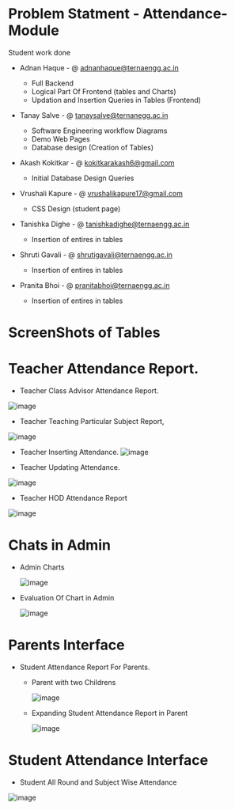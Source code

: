 # Problem Statment - Attendance-Module
Student work done

- Adnan Haque  - @ adnanhaque@ternaengg.ac.in
  - Full Backend
  - Logical Part Of Frontend (tables and Charts)
  - Updation and Insertion Queries in Tables (Frontend)

- Tanay Salve - @ tanaysalve@ternanegg.ac.in
  - Software Engineering workflow Diagrams
  - Demo Web Pages
  - Database design (Creation of Tables)

- Akash Kokitkar - @ kokitkarakash6@gmail.com
  - Initial Database Design Queries

- Vrushali Kapure - @ vrushalikapure17@gmail.com
  - CSS Design (student page)

- Tanishka Dighe - @ tanishkadighe@ternaengg.ac.in
  - Insertion of entires in tables
 
- Shruti Gavali - @ shrutigavali@ternaengg.ac.in
  - Insertion of entires in tables

- Pranita Bhoi  - @ pranitabhoi@ternaengg.ac.in
  - Insertion of entires in tables

# ScreenShots of Tables
# Teacher Attendance Report.
 
 - Teacher Class Advisor Attendance Report.
  
  ![image](https://user-images.githubusercontent.com/79236923/125632579-3488319c-0286-4b9a-85b0-582960e5e24b.png)
 
 - Teacher Teaching Particular Subject Report,
  
  ![image](https://user-images.githubusercontent.com/79236923/125631796-fe738f77-27be-4d1a-8f10-d1879d8b5d17.png)
  
 - Teacher Inserting Attendance.
  ![image](https://user-images.githubusercontent.com/79236923/125634385-ac285b2a-56ea-418d-a1c9-0184bc7fa1a3.png)
 
 - Teacher Updating Attendance.
  
  ![image](https://user-images.githubusercontent.com/79236923/125632963-d0a98e31-3555-49a2-879a-22df8c07b099.png)
  
 - Teacher HOD Attendance Report
  
  ![image](https://user-images.githubusercontent.com/79236923/125633287-d986a44b-499b-4199-879a-f73912277c8f.png)

# Chats in Admin 
 - Admin Charts 
 
   ![image](https://user-images.githubusercontent.com/79236923/125631996-c74fd406-6145-4f13-b87b-e2fa57352517.png)
 
 - Evaluation Of Chart in Admin
 
   ![image](https://user-images.githubusercontent.com/79236923/125632042-442ff9cd-0abf-42c4-a768-88509f22724b.png)
   
# Parents Interface
 
 - Student Attendance Report For Parents.
    - Parent with two Childrens
      
      ![image](https://user-images.githubusercontent.com/79236923/125633595-3f4100f0-48e6-48af-9184-5f944f8ff373.png)
    
    - Expanding Student Attendance Report in Parent

      ![image](https://user-images.githubusercontent.com/79236923/125633712-bfb461fb-ec6c-4acf-8d16-1861fee58ad8.png)

# Student Attendance Interface 
 
 - Student All Round and Subject Wise Attendance
  
  ![image](https://user-images.githubusercontent.com/79236923/125634028-4c638ea1-259f-470c-beb9-369a6685cc8b.png)
